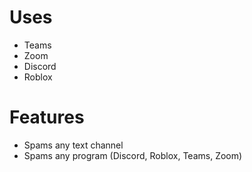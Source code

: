 # Uses
- Teams
- Zoom
- Discord
- Roblox

# Features
- Spams any text channel
- Spams any program (Discord, Roblox, Teams, Zoom)
